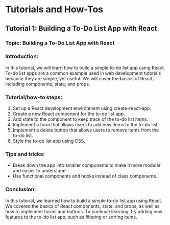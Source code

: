 # Tutorials and How-Tos

## Tutorial 1: Building a To-Do List App with React

### Topic: Building a To-Do List App with React

### Introduction:

In this tutorial, we will learn how to build a simple to-do list app using React. To-do list apps are a common example used in web development tutorials because they are simple, yet useful. We will cover the basics of React, including components, state, and props.

### Tutorial/how-to steps:

1. Set up a React development environment using create-react-app.
1. Create a new React component for the to-do list app.
1. Add state to the component to keep track of the to-do list items.
1. Implement a form that allows users to add new items to the to-do list.
1. Implement a delete button that allows users to remove items from the to-do list.
1. Style the to-do list app using CSS.

### Tips and tricks:

- Break down the app into smaller components to make it more modular and easier to understand.
- Use functional components and hooks instead of class components.

### Conclusion:

In this tutorial, we learned how to build a simple to-do list app using React. We covered the basics of React components, state, and props, as well as how to implement forms and buttons. To continue learning, try adding new features to the to-do list app, such as filtering or sorting items.
